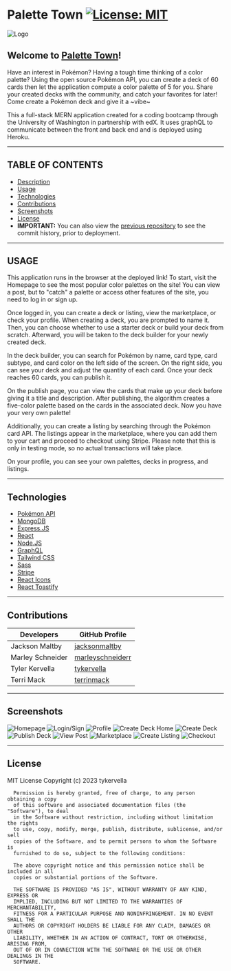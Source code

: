 # Palette Town [![License: MIT](https://img.shields.io/badge/License-MIT-yellow.svg)](https://opensource.org/licenses/MIT)

![Logo](client/src/components/Navbar/assets/pallet-town-logo.png)



## Welcome to [Palette Town](https://palette-town.herokuapp.com/)! 

Have an interest in Pokémon? Having a tough time thinking of a color palette? Using the open source Pokémon API, you can create a deck of 60 cards then let the application compute a color palette of 5 for you. Share your created decks with the community, and catch your favorites for later! Come create a Pokémon deck and give it a ~vibe~ 

This a full-stack MERN application created for a coding bootcamp through the University of Washington in partnership with edX. It uses graphQL to communicate between the front and back end and is deployed using Heroku. 

--- 

## TABLE OF CONTENTS

- [Description](#welcome-to-palette-town)
- [Usage](#usage)
- [Technologies](#technologies)
- [Contributions](#contributions)
- [Screenshots](#screenshots)
- [License](#license)
- <b>IMPORTANT:</b> You can also view the [previous repository]() to see the commit history, prior to deployment. 

--- 

## USAGE

This application runs in the browser at the deployed link! To start, visit the Homepage to see the most popular color palettes on the site! You can view a post, but to "catch" a palette or access other features of the site, you need to log in or sign up.

Once logged in, you can create a deck or listing, view the marketplace, or check your profile. When creating a deck, you are prompted to name it. Then, you can choose whether to use a starter deck or build your deck from scratch. Afterward, you will be taken to the deck builder for your newly created deck.

In the deck builder, you can search for Pokémon by name, card type, card subtype, and card color on the left side of the screen. On the right side, you can see your deck and adjust the quantity of each card. Once your deck reaches 60 cards, you can publish it.

On the publish page, you can view the cards that make up your deck before giving it a title and description. After publishing, the algorithm creates a five-color palette based on the cards in the associated deck. Now you have your very own palette!

Additionally, you can create a listing by searching through the Pokémon card API. The listings appear in the marketplace, where you can add them to your cart and proceed to checkout using Stripe. Please note that this is only in testing mode, so no actual transactions will take place.

On your profile, you can see your own palettes, decks in progress, and listings.

---


## Technologies

- [Pokémon API](https://docs.pokemontcg.io/) 
- [MongoDB](https://www.mongodb.com/)
- [Express.JS](https://expressjs.com/)
- [React](https://react.dev/) 
- [Node.JS](https://nodejs.org/en)
- [GraphQL](https://graphql.org/)
- [Tailwind CSS](https://tailwindcss.com/) 
- [Sass](https://sass-lang.com/documentation/js-api/)
- [Stripe](https://stripe.com/docs/payments/payment-methods)
- [React Icons](https://react-icons.github.io/react-icons/)
- [React Toastify](https://fkhadra.github.io/react-toastify/introduction/) 

--- 

## Contributions

| Developers         | GitHub Profile |
| -----------  | ----------- |
|Jackson Maltby | [jacksonmaltby](https://github.com/jacksonmaltby)  |
|Marley Schneider|[marleyschneiderr](https://github.com/marleyschneiderr)
|Tyler Kervella |[tykervella](https://github.com/tykervella)
|Terri Mack|[terrinmack](https://github.com/terrinmack) |

--- 

## Screenshots

![Homepage](/client/src/assets/homepage.png)
![Login/Sign](/client/src/assets/signup.png)
![Profile](/client/src/assets/profilePage.png)
![Create Deck Home](/client/src/assets/CreateDeckHome.png)
![Create Deck](/client/src/assets/CreateDeck.png)
![Publish Deck](/client/src/assets/publishDeck.png)
![View Post](/client/src/assets/viewPost.png)
![Marketplace](/client/src/assets/marketplace.png)
![Create Listing](/client/src/assets/createListing.png)
![Checkout](/client/src/assets/checkout.png)

---

## License 

MIT License
      Copyright (c) 2023 tykervella
      
      Permission is hereby granted, free of charge, to any person obtaining a copy
      of this software and associated documentation files (the "Software"), to deal
      in the Software without restriction, including without limitation the rights
      to use, copy, modify, merge, publish, distribute, sublicense, and/or sell
      copies of the Software, and to permit persons to whom the Software is
      furnished to do so, subject to the following conditions:
      
      The above copyright notice and this permission notice shall be included in all
      copies or substantial portions of the Software.
      
      THE SOFTWARE IS PROVIDED "AS IS", WITHOUT WARRANTY OF ANY KIND, EXPRESS OR
      IMPLIED, INCLUDING BUT NOT LIMITED TO THE WARRANTIES OF MERCHANTABILITY,
      FITNESS FOR A PARTICULAR PURPOSE AND NONINFRINGEMENT. IN NO EVENT SHALL THE
      AUTHORS OR COPYRIGHT HOLDERS BE LIABLE FOR ANY CLAIM, DAMAGES OR OTHER
      LIABILITY, WHETHER IN AN ACTION OF CONTRACT, TORT OR OTHERWISE, ARISING FROM,
      OUT OF OR IN CONNECTION WITH THE SOFTWARE OR THE USE OR OTHER DEALINGS IN THE
      SOFTWARE.